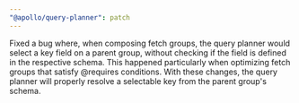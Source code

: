```yaml
---
"@apollo/query-planner": patch
---
```


Fixed a bug where, when composing fetch groups, the query planner would select a key field on a parent group, without checking if the field is defined in the respective schema. This happened particularly when optimizing fetch groups that satisfy @requires conditions. With these changes, the query planner will properly resolve a selectable key from the parent group's schema.

